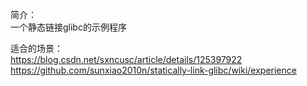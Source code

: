 简介：  
一个静态链接glibc的示例程序  

适合的场景：  
https://blog.csdn.net/sxncusc/article/details/125397922  
https://github.com/sunxiao2010n/statically-link-glibc/wiki/experience  
